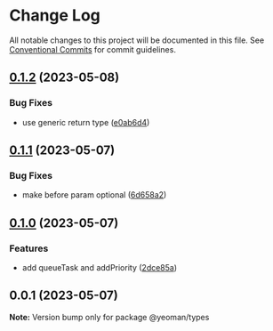 # Change Log

All notable changes to this project will be documented in this file.
See [Conventional Commits](https://conventionalcommits.org) for commit guidelines.

## [0.1.2](https://github.com/yeoman/yeoman-api/compare/@yeoman/types@0.1.1...@yeoman/types@0.1.2) (2023-05-08)

### Bug Fixes

- use generic return type ([e0ab6d4](https://github.com/yeoman/yeoman-api/commit/e0ab6d46b0c1a0b55a18d7e309a58f81bcc4c952))

## [0.1.1](https://github.com/yeoman/yeoman-api/compare/@yeoman/types@0.1.0...@yeoman/types@0.1.1) (2023-05-07)

### Bug Fixes

- make before param optional ([6d658a2](https://github.com/yeoman/yeoman-api/commit/6d658a2be7acbd59f5fc0d886e0f3714bc290092))

## [0.1.0](https://github.com/yeoman/yeoman-api/compare/@yeoman/types@0.0.1...@yeoman/types@0.1.0) (2023-05-07)

### Features

- add queueTask and addPriority ([2dce85a](https://github.com/yeoman/yeoman-api/commit/2dce85ac31a054c68cefbef2137fdafb11b8f8e0))

## 0.0.1 (2023-05-07)

**Note:** Version bump only for package @yeoman/types
